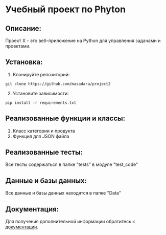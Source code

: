 # Учебный проект по Phyton
## Описание:

Проект X - это веб-приложение на Python для управления задачами и проектами.

## Установка:

1. Клонируйте репозиторий:
```
git clone https://github.com/masadara/project2
```
2. Установите зависимости:
```
pip install -r requirements.txt
```
## Реализованные функции и классы:

1. Класс категории и продукта
2. Функция для JSON файла


## Реализованные тесты:

Все тесты содержаться в папке "tests" в модуле "test_code"

## Данные и базы данных:

Все данные и базы данных находятся в папке "Data"

## Документация:

Для получения дополнительной информации обратитесь к [документации](docs/README.md).


